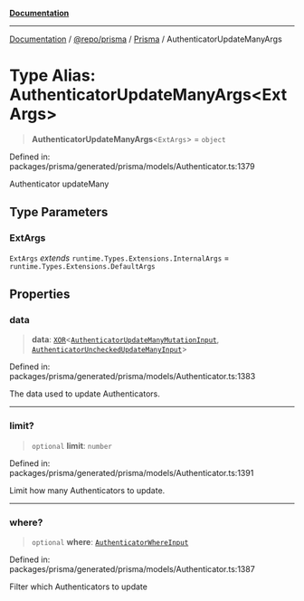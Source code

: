 [**Documentation**](../../../../../README.md)

***

[Documentation](../../../../../README.md) / [@repo/prisma](../../../README.md) / [Prisma](../README.md) / AuthenticatorUpdateManyArgs

# Type Alias: AuthenticatorUpdateManyArgs\<ExtArgs\>

> **AuthenticatorUpdateManyArgs**\<`ExtArgs`\> = `object`

Defined in: packages/prisma/generated/prisma/models/Authenticator.ts:1379

Authenticator updateMany

## Type Parameters

### ExtArgs

`ExtArgs` *extends* `runtime.Types.Extensions.InternalArgs` = `runtime.Types.Extensions.DefaultArgs`

## Properties

### data

> **data**: [`XOR`](XOR.md)\<[`AuthenticatorUpdateManyMutationInput`](AuthenticatorUpdateManyMutationInput.md), [`AuthenticatorUncheckedUpdateManyInput`](AuthenticatorUncheckedUpdateManyInput.md)\>

Defined in: packages/prisma/generated/prisma/models/Authenticator.ts:1383

The data used to update Authenticators.

***

### limit?

> `optional` **limit**: `number`

Defined in: packages/prisma/generated/prisma/models/Authenticator.ts:1391

Limit how many Authenticators to update.

***

### where?

> `optional` **where**: [`AuthenticatorWhereInput`](AuthenticatorWhereInput.md)

Defined in: packages/prisma/generated/prisma/models/Authenticator.ts:1387

Filter which Authenticators to update
